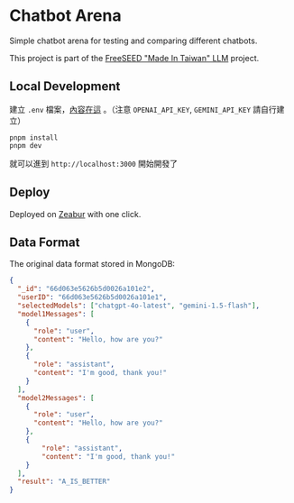 # Chatbot Arena

Simple chatbot arena for testing and comparing different chatbots.

This project is part of the [FreeSEED "Made In Taiwan" LLM](https://freeseed.ai) project.

## Local Development

建立 `.env` 檔案，[內容在這](https://discord.com/channels/1342206310225022996/1342215083194974268/1348125670726701088) 。（注意 `OPENAI_API_KEY`, `GEMINI_API_KEY` 請自行建立）

```
pnpm install
pnpm dev
```

就可以進到 `http://localhost:3000` 開始開發了


## Deploy

Deployed on [Zeabur](https://zeabur.com?utm_source=github&utm_campaign=freeseed-chatbot-arena) with one click.

## Data Format

The original data format stored in MongoDB:

```json
{
  "_id": "66d063e5626b5d0026a101e2",
  "userID": "66d063e5626b5d0026a101e1",
  "selectedModels": ["chatgpt-4o-latest", "gemini-1.5-flash"],
  "model1Messages": [
    {
      "role": "user",
      "content": "Hello, how are you?"
    },
    {
      "role": "assistant",
      "content": "I'm good, thank you!"
    }
  ],
  "model2Messages": [
    {
      "role": "user",
      "content": "Hello, how are you?"
    },
	{
		"role": "assistant",
		"content": "I'm good, thank you!"
	}
  ],
  "result": "A_IS_BETTER"
}
```

